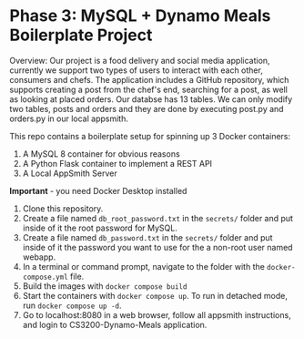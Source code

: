 # Phase 3: MySQL + Dynamo Meals Boilerplate Project
Overview:
Our project is a food delivery and social media application, currently we support two types of users to interact with each other, consumers and chefs. The application includes a GitHub repository, which supports creating a post from the chef's end, searching for a post, as well as looking at placed orders. Our databse has 13 tables. We can only modify two tables, posts and orders and they are done by executing post.py and orders.py in our local appsmith.


This repo contains a boilerplate setup for spinning up 3 Docker containers: 
1. A MySQL 8 container for obvious reasons
1. A Python Flask container to implement a REST API
1. A Local AppSmith Server

**Important** - you need Docker Desktop installed

1. Clone this repository.  
1. Create a file named `db_root_password.txt` in the `secrets/` folder and put inside of it the root password for MySQL. 
1. Create a file named `db_password.txt` in the `secrets/` folder and put inside of it the password you want to use for the a non-root user named webapp. 
1. In a terminal or command prompt, navigate to the folder with the `docker-compose.yml` file.  
1. Build the images with `docker compose build`
1. Start the containers with `docker compose up`.  To run in detached mode, run `docker compose up -d`.
1. Go to localhost:8080 in a web browser, follow all appsmith instructions, and login to CS3200-Dynamo-Meals application.





